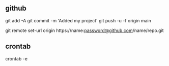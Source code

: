 ## github

git add -A
git commit -m 'Added my project'
git push -u -f origin main

git remote set-url origin https://name:password@github.com/name/repo.git

## crontab

crontab -e